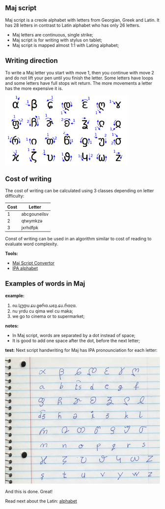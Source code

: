 ## Maj script

Maj script is a creole alphabet with letters from Georgian, Greek and Latin. It has 28 letters in contrast to Latin alphabet who has only 26 letters. 

* Maj letters are continuous, single strike;
* Maj script is for writing with stylus on tablet;
* Maj script is mapped almost 1:1 with Lating alphabet;

## Writing direction

To write a Maj letter you start with move 1, then you continue with move 2 and do not lift your pen until you finish the letter. Some letters have loops and some letters have full stops wit return. The more movements a letter has the more expensive it is. 

<img src="maj-script.png" alt="Maj Script" width="400"></img>

## Cost of writing

The cost of writing can be calculated using 3 classes depending on letter difficulty:

Cost |  Letter
-----|----------------------------
  1  |abcgouneilsv
  2  |qtwymkzə
  3  |jxrhdfpk

Const of writing can be used in an algorithm similar to cost of reading to evaluate word complexity.

**Tools:**  
  
* [Maj Script Convertor](https://lingojam.com/MajScript)
* [IPA alphabet](http://www.internationalphoneticalphabet.org/ipa-sounds/ipa-chart-with-sounds/)

## Examples of words in Maj

**example:**

1. იυ.կუდυ.ɕυ.ƍʚრα.ωɛჲ.ɕυ.რαჺα.
1. nu yrdu cu qima wel cu maka;
1. we go to cinema or to supermarket;

**notes:**

* In Maj script, words are separated by a dot instead of space; 
* It is good to add one space after the dot, before the next letter;

**test:**
Next script handwriting for Maj has IPA pronounciation for each letter:

<img src="alphabet.jpg" alt="Maj Alphabet" width="600"></img>

And this is done. Great!

Read next about the Latin: [alphabet](alphabet.md)
